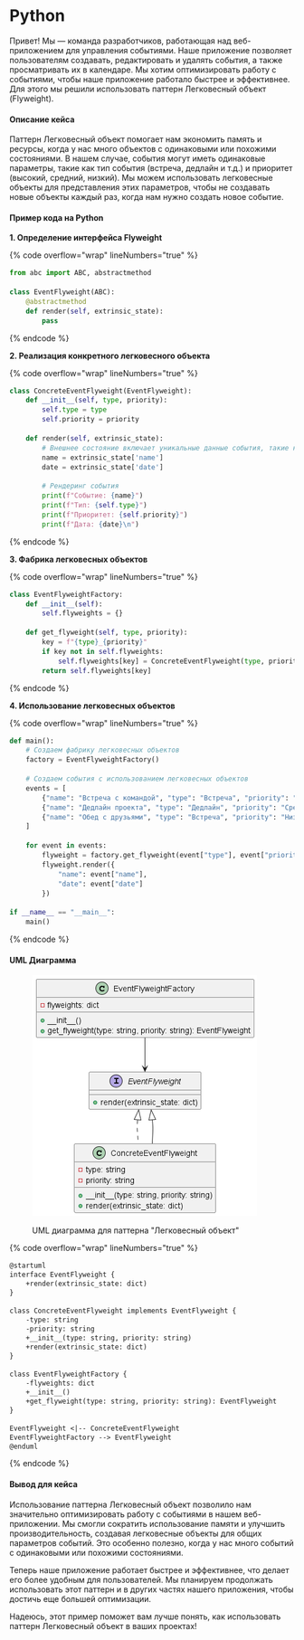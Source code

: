 # Python

Привет! Мы — команда разработчиков, работающая над веб-приложением для управления событиями. Наше приложение позволяет пользователям создавать, редактировать и удалять события, а также просматривать их в календаре. Мы хотим оптимизировать работу с событиями, чтобы наше приложение работало быстрее и эффективнее. Для этого мы решили использовать паттерн Легковесный объект (Flyweight).

#### Описание кейса

Паттерн Легковесный объект помогает нам экономить память и ресурсы, когда у нас много объектов с одинаковыми или похожими состояниями. В нашем случае, события могут иметь одинаковые параметры, такие как тип события (встреча, дедлайн и т.д.) и приоритет (высокий, средний, низкий). Мы можем использовать легковесные объекты для представления этих параметров, чтобы не создавать новые объекты каждый раз, когда нам нужно создать новое событие.

#### Пример кода на Python

**1. Определение интерфейса Flyweight**

{% code overflow="wrap" lineNumbers="true" %}
```python
from abc import ABC, abstractmethod

class EventFlyweight(ABC):
    @abstractmethod
    def render(self, extrinsic_state):
        pass
```
{% endcode %}

**2. Реализация конкретного легковесного объекта**

{% code overflow="wrap" lineNumbers="true" %}
```python
class ConcreteEventFlyweight(EventFlyweight):
    def __init__(self, type, priority):
        self.type = type
        self.priority = priority

    def render(self, extrinsic_state):
        # Внешнее состояние включает уникальные данные события, такие как название и дата
        name = extrinsic_state['name']
        date = extrinsic_state['date']

        # Рендеринг события
        print(f"Событие: {name}")
        print(f"Тип: {self.type}")
        print(f"Приоритет: {self.priority}")
        print(f"Дата: {date}\n")
```
{% endcode %}

**3. Фабрика легковесных объектов**

{% code overflow="wrap" lineNumbers="true" %}
```python
class EventFlyweightFactory:
    def __init__(self):
        self.flyweights = {}

    def get_flyweight(self, type, priority):
        key = f"{type}_{priority}"
        if key not in self.flyweights:
            self.flyweights[key] = ConcreteEventFlyweight(type, priority)
        return self.flyweights[key]
```
{% endcode %}

**4. Использование легковесных объектов**

{% code overflow="wrap" lineNumbers="true" %}
```python
def main():
    # Создаем фабрику легковесных объектов
    factory = EventFlyweightFactory()

    # Создаем события с использованием легковесных объектов
    events = [
        {"name": "Встреча с командой", "type": "Встреча", "priority": "Высокий", "date": "2023-10-01"},
        {"name": "Дедлайн проекта", "type": "Дедлайн", "priority": "Средний", "date": "2023-10-05"},
        {"name": "Обед с друзьями", "type": "Встреча", "priority": "Низкий", "date": "2023-10-03"}
    ]

    for event in events:
        flyweight = factory.get_flyweight(event["type"], event["priority"])
        flyweight.render({
            "name": event["name"],
            "date": event["date"]
        })

if __name__ == "__main__":
    main()
```
{% endcode %}

#### UML Диаграмма

<figure><img src="../../../../../.gitbook/assets/image (70).png" alt=""><figcaption><p>UML диаграмма для паттерна "Легковесный объект"</p></figcaption></figure>

{% code overflow="wrap" lineNumbers="true" %}
```plant-uml
@startuml
interface EventFlyweight {
    +render(extrinsic_state: dict)
}

class ConcreteEventFlyweight implements EventFlyweight {
    -type: string
    -priority: string
    +__init__(type: string, priority: string)
    +render(extrinsic_state: dict)
}

class EventFlyweightFactory {
    -flyweights: dict
    +__init__()
    +get_flyweight(type: string, priority: string): EventFlyweight
}

EventFlyweight <|-- ConcreteEventFlyweight
EventFlyweightFactory --> EventFlyweight
@enduml
```
{% endcode %}

#### Вывод для кейса

Использование паттерна Легковесный объект позволило нам значительно оптимизировать работу с событиями в нашем веб-приложении. Мы смогли сократить использование памяти и улучшить производительность, создавая легковесные объекты для общих параметров событий. Это особенно полезно, когда у нас много событий с одинаковыми или похожими состояниями.

Теперь наше приложение работает быстрее и эффективнее, что делает его более удобным для пользователей. Мы планируем продолжать использовать этот паттерн и в других частях нашего приложения, чтобы достичь еще большей оптимизации.

Надеюсь, этот пример поможет вам лучше понять, как использовать паттерн Легковесный объект в ваших проектах!
